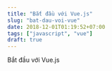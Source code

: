 ```yaml
---
title: "Bắt đầu với Vue.js"
slug: "bat-dau-voi-vue"
date: 2018-12-01T01:19:52+07:00
tags: ["javascript", "vue"]
draft: true
---
```


Bắt đầu với Vue.js
